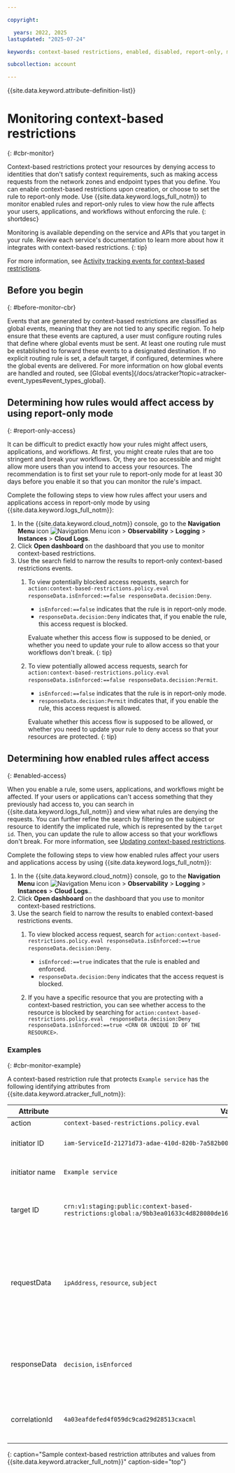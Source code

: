 ```yaml
---

copyright:

  years: 2022, 2025
lastupdated: "2025-07-24"

keywords: context-based restrictions, enabled, disabled, report-only, monitor, monitor cbr, cbr, cbr events, context-based restrictions events, denied access

subcollection: account

---
```


{{site.data.keyword.attribute-definition-list}}

# Monitoring context-based restrictions
{: #cbr-monitor}

Context-based restrictions protect your resources by denying access to identities that don't satisfy context requirements, such as making access requests from the network zones and endpoint types that you define. You can enable context-based restrictions upon creation, or choose to set the rule to report-only mode. Use {{site.data.keyword.logs_full_notm}} to monitor enabled rules and report-only rules to view how the rule affects your users, applications, and workflows without enforcing the rule.
{: shortdesc}

Monitoring is available depending on the service and APIs that you target in your rule. Review each service's documentation to learn more about how it integrates with context-based restrictions.
{: tip}

For more information, see [Activity tracking events for context-based restrictions](/docs/account?topic=account-at_events_cbr).

## Before you begin
{: #before-monitor-cbr}

Events that are generated by context-based restrictions are classified as global events, meaning that they are not tied to any specific region. To help ensure that these events are captured, a user must configure routing rules that define where global events must be sent. At least one routing rule must be established to forward these events to a designated destination. If no explicit routing rule is set, a default target, if configured, determines where the global events are delivered. For more information on how global events are handled and routed, see [Global events]{/docs/atracker?topic=atracker-event_types#event_types_global}.

## Determining how rules would affect access by using report-only mode
{: #report-only-access}

It can be difficult to predict exactly how your rules might affect users, applications, and workflows. At first, you might create rules that are too stringent and break your workflows. Or, they are too accessible and might allow more users than you intend to access your resources. The recommendation is to first set your rule to report-only mode for at least 30 days before you enable it so that you can monitor the rule's impact.

Complete the following steps to view how rules affect your users and applications access in report-only mode by using {{site.data.keyword.logs_full_notm}}:

1. In the {{site.data.keyword.cloud_notm}} console, go to the **Navigation Menu** icon ![Navigation Menu icon](../icons/icon_hamburger.svg "Menu") > **Observability** > **Logging** > **Instances** > **Cloud Logs**.
1. Click **Open dashboard** on the dashboard that you use to monitor context-based restrictions.
1. Use the search field to narrow the results to report-only context-based restrictions events.
   1. To view potentially blocked access requests, search for `action:context-based-restrictions.policy.eval responseData.isEnforced:==false responseData.decision:Deny`.
      * `isEnforced:==false` indicates that the rule is in report-only mode.
      * `responseData.decision:Deny` indicates that, if you enable the rule, this access request is blocked.

      Evaluate whether this access flow is supposed to be denied, or whether you need to update your rule to allow access so that your workflows don't break.
      {: tip}

   1. To view potentially allowed access requests, search for `action:context-based-restrictions.policy.eval responseData.isEnforced:==false responseData.decision:Permit`.
      * `isEnforced:==false` indicates that the rule is in report-only mode.
      * `responseData.decision:Permit` indicates that, if you enable the rule, this access request is allowed.

      Evaluate whether this access flow is supposed to be allowed, or whether you need to update your rule to deny access so that your resources are protected.
      {: tip}

## Determining how enabled rules affect access
{: #enabled-access}

When you enable a rule, some users, applications, and workflows might be affected. If your users or applications can't access something that they previously had access to, you can search in {{site.data.keyword.logs_full_notm}} and view what rules are denying the requests. You can further refine the search by filtering on the subject or resource to identify the implicated rule, which is represented by the `target id`. Then, you can update the rule to allow access so that your workflows don't break. For more information, see [Updating context-based restrictions](/docs/account?topic=account-context-restrictions-update).

Complete the following steps to view how enabled rules affect your users and applications access by using {{site.data.keyword.logs_full_notm}}:

1. In the {{site.data.keyword.cloud_notm}} console, go to the **Navigation Menu** icon ![Navigation Menu icon](../icons/icon_hamburger.svg "Menu") > **Observability** > **Logging** > **Instances** > **Cloud Logs**..
1. Click **Open dashboard** on the dashboard that you use to monitor context-based restrictions.
1. Use the search field to narrow the results to enabled context-based restrictions events.
   1. To view blocked access request, search for `action:context-based-restrictions.policy.eval responseData.isEnforced:==true responseData.decision:Deny`.
      * `isEnforced:==true` indicates that the rule is enabled and enforced.
      * `responseData.decision:Deny` indicates that the access request is blocked.

   1. If you have a specific resource that you are protecting with a context-based restriction, you can see whether access to the resource is blocked by searching for `action:context-based-restrictions.policy.eval  responseData.decision:Deny responseData.isEnforced:==true <CRN OR UNIQUE ID OF THE RESOURCE>`.

### Examples
{: #cbr-monitor-example}

A context-based restriction rule that protects `Example service` has the following identifying attributes from {{site.data.keyword.atracker_full_notm}}:

| Attribute    | Value      | Description |
|---------------|------------|-----------|
| action        | `context-based-restrictions.policy.eval` |
| initiator ID | `iam-ServiceId-21271d73-adae-410d-820b-7a582b0066fc` | The unique ID of the protected service. |
| initiator name  | `Example service` | The name of the protected service. |
| target ID| `crn:v1:staging:public:context-based-restrictions:global:a/9bb3ea01633c4d828080de16ce34ea70::rule:b9fadacd4fbe034d7aafcd1659063aaa` | The unique ID of the rule that rendered the allow or deny decision. |
| requestData | `ipAddress`, `resource`, `subject` | Contains the details of the resource that the requester is trying to access, the identity of the requester and from what IP address they are requesting access.|
| responseData | `decision`, `isEnforced` | The decision and enforcement mode. When `isEnforced=false`, the rule is in report-only mode. |
| correlationId | `4a03eafdefed4f059dc9cad29d28513cxacml` | Used for debug interactions and tracing the request with support. |
{: caption="Sample context-based restriction attributes and values from {{site.data.keyword.atracker_full_notm}}" caption-side="top"}
